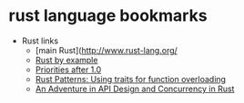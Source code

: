 # rust language bookmarks
+ Rust links
    + [main Rust](http://www.rust-lang.org/
    + [Rust by example](https://github.com/rust-lang/rust-by-example)
    + [Priorities after 1.0](http://internals.rust-lang.org/t/priorities-after-1-0/1901)
    + [Rust Patterns: Using traits for function overloading](https://medium.com/@jreem/advanced-rust-using-traits-for-argument-overloading-c6a6c8ba2e17)
    + [An Adventure in API Design and Concurrency in Rust](http://damienradtke.com/adventures-in-concurrency-1/)
